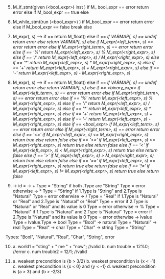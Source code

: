 5. M_if_stmt(given (<bool_expr>) <stat1> inst <stat2>)
    if M_ bool_expr == error
        return error
    else if M_bool_expr == true
        <stat1>
    else
        <stat2>

6. M_while_stmt(run (<bool_expr>) <stat1>)
    if M_bool_expr == error
        return error
    else if M_bool_expr == false
        break
    else
        <stat1>

7. M_expr(<expr>, s) --> 
    if <expr> == <float>
        return M_float(<float>)
    else if <expr> == <var>
        if VARMAP[<var>, s] == undef
            return error
        else
            return VARMAP[<var>, s]
    else
        if M_expr(<left_term>, s) == error
            return error
        else if M_expr(<right_term>, s) == error
            return error
        else if <operator> == '%'
            return M_expr(<left_expr>, s) % M_expr(<right_expr>, s)
        else if <operator> == '/'
            return M_expr(<left_expr>, s) / M_expr(<right_expr>, s)
        else if <operator> == '*'
            return M_expr(<left_expr>, s) * M_expr(<right_expr>, s)
        else if <operator> == '+'
            return M_expr(<left_expr>, s) + M_expr(<right_expr>, s)
        else if <operator> == '-'
            return M_expr(<left_expr>, s) - M_expr(<right_expr>, s)

8. M_expr(<expr>, s) --> 
    if <expr> == <float>
        return M_float(<float>)
    else if <expr> == <var>
        if VARMAP[<var>, s] == undef
            return error
        else
            return VARMAP[<var>, s]
    else if <expr> == <binary_expr>
        if M_expr(<left_term>, s) == error
            return error
        else if M_expr(<right_term>, s) == error
            return error
        else if <operator> == '%'
            return M_expr(<left_expr>, s) % M_expr(<right_expr>, s)
        else if <operator> == '/'
            return M_expr(<left_expr>, s) / M_expr(<right_expr>, s)
        else if <operator> == '*'
            return M_expr(<left_expr>, s) * M_expr(<right_expr>, s)
        else if <operator> == '+'
            return M_expr(<left_expr>, s) + M_expr(<right_expr>, s)
        else if <operator> == '-'
            return M_expr(<left_expr>, s) - M_expr(<right_expr>, s)
    else if <expr> == <bool_expr>
        if M_expr(<left_term>, s) == error
            return error
        else if M_expr(<right_term>, s) == error
            return error
        else if <operator> == '<='
            if M_expr(<left_expr>, s) <= M_expr(<right_expr>, s)
                return true
            else
                return false
        else if <operator> == '>='
             if M_expr(<left_expr>, s) >= M_expr(<right_expr>, s)
                return true
            else
                return false
        else if <operator> == '<'
             if M_expr(<left_expr>, s) < M_expr(<right_expr>, s)
                return true
            else
                return false
        else if <operator> == '>'
             if M_expr(<left_expr>, s) > M_expr(<right_expr>, s)
                return true
            else
                return false
        else if <operator> == '=='
             if M_expr(<left_expr>, s) == M_expr(<right_expr>, s)
                return true
            else
                return false
        else if <operator> == '!='
             if M_expr(<left_expr>, s) != M_expr(<right_expr>, s)
                return true
            else
                return false

9. <asstmt> -> id = <expr>
<expr> -> <expr> + <expr>
    Type = "String" if both <expr>.Type are "String"
    Type = error otherwise
<expr> -> <expr> * <expr>
    Type = "String" if <expr>1.Type is "String" and <expr>2.Type is "Natural"
    Type = error otherwise
<expr> -> <expr> / <expr>
    Type = "Real" if <expr>1.Type is "Natural" or "Real" and <expr>2.Type is "Natural" or "Real"
    Type = error if <expr>2.Type is "Natural" or "Real" and its value is 0
    Type = error otherwise
<expr> -> <expr> % <expr>
    Type = "Natural" if <expr>1.Type is "Natural" and <expr>2.Type is "Natural"
    Type = error if <expr>2.Type is "Natural" and its value is 0
    Type = error otherwise
<expr> -> lvalue
    Type = lvalue.Type
<expr> -> bool
    Type = "Bool"
<expr> -> natural
    Type = "Natural"
<expr> -> real
    Type = "Real"
<expr> -> char
    Type = "Char"
<expr> -> string
    Type = "String"

Types: "Bool", "Natural", "Real", "Char", "String", error

10. 
    a. world1 = "sting" + " me " + "now";   //valid
    b. num trouble = 12%0;  //error
    c. num trouble2 = 12/1; //valid

11. 
    a. weakest precondition is {b > 3/2}
    b. weakest precondition is {x < -1}
    c. weakest precondition is {x < 0} and {y < -1}
    d. weakest precondition is {a > 3} and {b > -2/3}